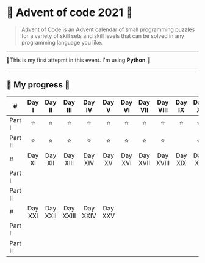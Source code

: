 # :santa: Advent of code 2021 :santa:

>Advent of Code is an Advent calendar of small programming puzzles for a variety of skill sets and skill levels that can be solved in any programming language you like.

---

:christmas_tree:This is my first attepmt in this event. I'm using **Python**.:christmas_tree:

---

## :gift: My progress :gift:

| #          |Day I|Day II|Day III|Day IV| Day V|Day VI|Day VII|Day VIII|Day IX|Day X|
| ---------- |:----:|:----:|:----:|:----:|:----:|:----:|:----:|:----:|:----:|:----:|
| Part I     | ⭐ | ⭐ | ⭐ | ⭐ | ⭐ | ⭐ | ⭐ | ⭐ | ⭐ |⭐ |
| Part II    | ⭐ | ⭐ | ⭐ | ⭐ | ⭐ | ⭐ | ⭐ | ⭐ |   | ⭐ |
| #          |Day XI|Day XII|Day XIII|Day XIV| Day XV|Day XVI|Day XVII|Day XVIII|Day XIX|Day XX|
| Part I     |  |  |  |  |  |  |  |  |  | |
| Part II    |  |  |  |  |  |  |  |  |  | |
| #          |Day XXI|Day XXII|Day XXIII|Day XXIV| Day XXV|
| Part I     |  |  |  |  |  |
| Part II    |  |  |  |  |  |
